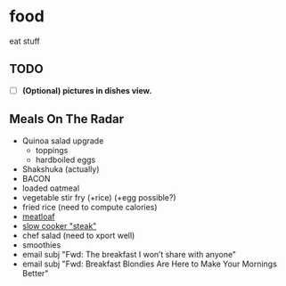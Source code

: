 # food

eat stuff

## TODO

- [ ] **(Optional) pictures in dishes view.**

## Meals On The Radar

- Quinoa salad upgrade
    - toppings
    - hardboiled eggs
- Shakshuka (actually)
- BACON
- loaded oatmeal
- vegetable stir fry (+rice) (+egg possible?)
- fried rice (need to compute calories)
- [meatloaf](https://www.allrecipes.com/recipe/25203/brown-sugar-meatloaf/)
- [slow cooker "steak"](https://www.allrecipes.com/recipe/73124/slow-cooker-salisbury-steak/)
- chef salad (need to xport well)
- smoothies
- email subj "Fwd: The breakfast I won’t share with anyone"
- email subj "Fwd: Breakfast Blondies Are Here to Make Your Mornings Better"
